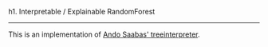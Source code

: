 h1. Interpretable / Explainable RandomForest

----

This is an implementation of [Ando Saabas' treeinterpreter](http://blog.datadive.net/interpreting-random-forests/).
